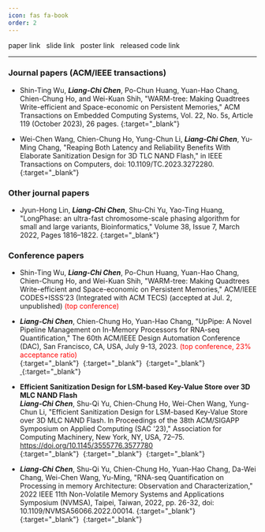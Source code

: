 ```yaml
---
icon: fas fa-book
order: 2
---
```


<i class="fa-solid fa-file-pdf fa-xl" style="color: #d32727;"></i> paper link &nbsp;
<i class="fa-solid fa-file-powerpoint fa-xl" style="color: #e47207;"></i> slide link &nbsp;
<i class="fa-solid fa-file-image fa-xl" style="color: #154dac;"></i> poster link &nbsp;
<i class="fa-brands fa-github fa-xl" style="color: #131415;"></i> released code link &nbsp;
   
      
      
***

### Journal papers (ACM/IEEE transactions)
- Shin-Ting Wu, ***Liang-Chi Chen***, Po-Chun Huang, Yuan-Hao Chang, Chien-Chung Ho, and Wei-Kuan Shih, "WARM-tree: Making Quadtrees Write-efficient and Space-economic on Persistent Memories," ACM Transactions on Embedded Computing Systems, Vol. 22, No. 5s, Article 119 (October 2023), 26 pages. 
[<i class="fa-solid fa-file-pdf fa-xl" style="color: #d32727;"></i>](https://doi.org/10.1145/3608033){:target="_blank"}&nbsp;

- Wei-Chen Wang, Chien-Chung Ho, Yung-Chun Li, ***Liang-Chi Chen***, Yu-Ming Chang, "Reaping Both Latency and Reliability Benefits With Elaborate Sanitization Design for 3D TLC NAND Flash," in IEEE Transactions on Computers, doi: 10.1109/TC.2023.3272280.   
[<i class="fa-solid fa-file-pdf fa-xl" style="color: #d32727;"></i>](https://ieeexplore.ieee.org/document/10113786/){:target="_blank"}&nbsp;

### Other journal papers
- Jyun-Hong Lin, ***Liang-Chi Chen***, Shu-Chi Yu, Yao-Ting Huang, "LongPhase: an ultra-fast chromosome-scale phasing algorithm for small and large variants, Bioinformatics," Volume 38, Issue 7, March 2022, Pages 1816–1822.
[<i class="fa-solid fa-file-pdf fa-xl" style="color: #d32727;"></i>](https://doi.org/10.1093/bioinformatics/btac058){:target="_blank"}&nbsp;

### Conference papers
- Shin-Ting Wu, ***Liang-Chi Chen***, Po-Chun Huang, Yuan-Hao Chang, Chien-Chung Ho, and Wei-Kuan Shih, "WARM-tree: Making Quadtrees Write-efficient and Space-economic on Persistent Memories," ACM/IEEE CODES+ISSS’23 (Integrated with ACM TECS) (accepted at Jul. 2, unpublished) <font color="#f00">(top conference) </font>    

-  ***Liang-Chi Chen***, Chien-Chung Ho, Yuan-Hao Chang, "UpPipe: A Novel Pipeline Management on In-Memory Processors for RNA-seq Quantification," The 60th ACM/IEEE Design Automation Conference (DAC), San Francisco, CA, USA, July 9-13, 2023. <font color="#f00">(top conference, 23% acceptance ratio) </font>    
[<i class="fa-solid fa-file-pdf fa-xl" style="color: #d32727;"></i>](https://google.com/){:target="_blank"}&nbsp;
[<i class="fa-solid fa-file-powerpoint fa-xl" style="color: #e47207;"></i>](https://drive.google.com/file/d/1XaUErirVkLod5UZwsReGUwLDN2Af026Q/view?usp=drive_link){:target="_blank"}&nbsp;
[<i class="fa-solid fa-file-image fa-xl" style="color: #154dac;"></i>](https://drive.google.com/file/d/1OGtMobOE1xZWm_qes1gTFDT9nAnk1r31/view?usp=drive_link){:target="_blank"}&nbsp;
[&nbsp;<i class="fa-brands fa-github fa-xl" style="color: #131415;"></i>](https://github.com/chi-0828/UpPipe){:target="_blank"}&nbsp;

- **Efficient Sanitization Design for LSM-based Key-Value Store over 3D MLC NAND Flash**  
***Liang-Chi Chen***, Shu-Qi Yu, Chien-Chung Ho, Wei-Chen Wang, Yung-Chun Li, "Efficient Sanitization Design for LSM-based Key-Value Store over 3D MLC NAND Flash. In Proceedings of the 38th ACM/SIGAPP Symposium on Applied Computing (SAC '23)," Association for Computing Machinery, New York, NY, USA, 72–75. https://doi.org/10.1145/3555776.3577780   
[<i class="fa-solid fa-file-pdf fa-xl" style="color: #d32727;"></i>](https://dl.acm.org/doi/abs/10.1145/3555776.3577780){:target="_blank"}&nbsp;
[<i class="fa-solid fa-file-powerpoint fa-xl" style="color: #e47207;"></i>](https://drive.google.com/file/d/19bH_Trm85HtkHarAajefpxZoKSd5CQV3/view?usp=drive_link){:target="_blank"}&nbsp;
[<i class="fa-solid fa-file-image fa-xl" style="color: #154dac;"></i>](https://drive.google.com/file/d/1rnKlQvyG6Q5AiBKUgZVQMs12DnCjlJQO/view?usp=drive_link){:target="_blank"}&nbsp;


-  ***Liang-Chi Chen***, Shu-Qi Yu, Chien-Chung Ho, Yuan-Hao Chang, Da-Wei Chang, Wei-Chen Wang, Yu-Ming, "RNA-seq Quantification on Processing in memory Architecture: Observation and Characterization," 2022 IEEE 11th Non-Volatile Memory Systems and Applications Symposium (NVMSA), Taipei, Taiwan, 2022, pp. 26-32, doi: 10.1109/NVMSA56066.2022.00014.
[<i class="fa-solid fa-file-pdf fa-xl" style="color: #d32727;"></i>](https://ieeexplore.ieee.org/abstract/document/9898625/){:target="_blank"}&nbsp;
[<i class="fa-solid fa-file-powerpoint fa-xl" style="color: #e47207;"></i>](https://drive.google.com/file/d/1BBApsF9JVOiIAwc3cDyd31qJUWnrnZls/view?usp=drive_link){:target="_blank"}&nbsp;
[<i class="fa-brands fa-github fa-xl" style="color: #131415;"></i>](https://github.com/chi-0828/RNA-Abundance-Quantification-on-UPMEM){:target="_blank"}&nbsp;
